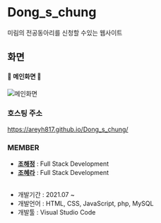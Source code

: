 # Dong_s_chung
미림의 전공동아리를 신청할 수있는 웹사이트

## 화면
#### :green_heart: 메인화면 :green_heart:
![메인화면](img/프로토타입01.png)


### 호스팅 주소
https://areyh817.github.io/Dong_s_chung/




### MEMBER

* **[조해정](https://github.com/haezzang)** : Full Stack Development
* **[조혜라](https://github.com/areyh817)** : Full Stack Development

## 
* 개발기간 : 2021.07 ~ 
* 개발언어 : HTML, CSS, JavaScript, php, MySQL
* 개발툴 : Visual Studio Code 
